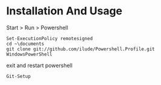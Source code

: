 Installation And Usage
======================

Start > Run > Powershell

	Set-ExecutionPolicy remotesigned
	cd ~\documents
	git clone git://github.com/ilude/Powershell.Profile.git WindowsPowerShell

exit and restart powershell

	Git-Setup
